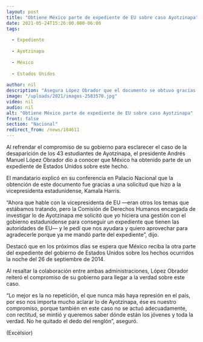 ```yaml
---
layout: post
title: "Obtiene México parte de expediente de EU sobre caso Ayotzinapa"
date: 2021-05-24T15:26:00.000-06:00
tags:
  
  - Expediente
  
  - Ayotzinapa
  
  - México
  
  - Estados Unidos
  
author: nil
description: "Asegura López Obrador que el documento se obtuvo gracias a una solicitud a la vicepresidenta estadunidense, Kamala Harris; refrenda compromiso para que se conozca la verdad"
image: "/uploads/2021/images-2583570.jpg"
video: nil
audio: nil
alt: "Obtiene México parte de expediente de EU sobre caso Ayotzinapa"
front: false
section: "Nacional"
redirect_from: /news/184611
---
```


Al refrendar el compromiso de su gobierno para esclarecer el caso de la desaparición de los 43 estudiantes de Ayotzinapa, el presidente Andrés Manuel López Obrador dio a conocer que México ha obtenido parte de un expediente de Estados Unidos sobre este hecho.

El mandatario explicó en su conferencia en Palacio Nacional que la obtención de este documento fue gracias a una solicitud que hizo a la vicepresidenta estadunidense, Kamala Harris.

“Ahora que hable con la vicepresidenta de EU —eran otros los temas que estábamos tratando, pero la Comisión de Derechos Humanos encargada de investigar lo de Ayotzinapa me solicitó que yo hiciera una gestión con el gobierno estadunidense para conseguir un expediente que tienen las autoridades de EU— y le pedí que nos ayudara y quiero aprovechar para agradecerle porque ya me mandó parte del expediente”, dijo.

Destacó que en los próximos días se espera que México reciba la otra parte del expediente del gobierno de Estados Unidos sobre los hechos ocurridos la noche del 26 de septiembre de 2014.

Al resaltar la colaboración entre ambas administraciones, López Obrador reiteró el compromiso de su gobierno para llegar a la verdad sobre este caso.

“Lo mejor es la no repetición, el que nunca más haya represión en el país, por eso nos importa mucho aclarar lo de Ayotzinapa, ése es nuestro compromiso, porque también en este caso no se actuó adecuadamente, con rectitud, se mintió y queremos saber dónde están los jóvenes y toda la verdad. No he quitado el dedo del renglón”, aseguró.

(Excélsior)
